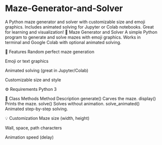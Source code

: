 # Maze-Generator-and-Solver
A Python maze generator and solver with customizable size and emoji graphics. Includes animated solving for Jupyter or Colab notebooks. Great for learning and visualization!
🧭 Maze Generator and Solver
A simple Python program to generate and solve mazes with emoji graphics. Works in terminal and Google Colab with optional animated solving.

📌 Features
Random perfect maze generation

Emoji or text graphics

Animated solving (great in Jupyter/Colab)

Customizable size and style

⚙️ Requirements
Python 3


🧩 Class Methods
Method	Description
generate()	Carves the maze.
display()	Prints the maze.
solve()	Solves without animation.
solve_animated()	Animated step-by-step solving.

💡 Customization
Maze size (width, height)

Wall, space, path characters

Animation speed (delay)
